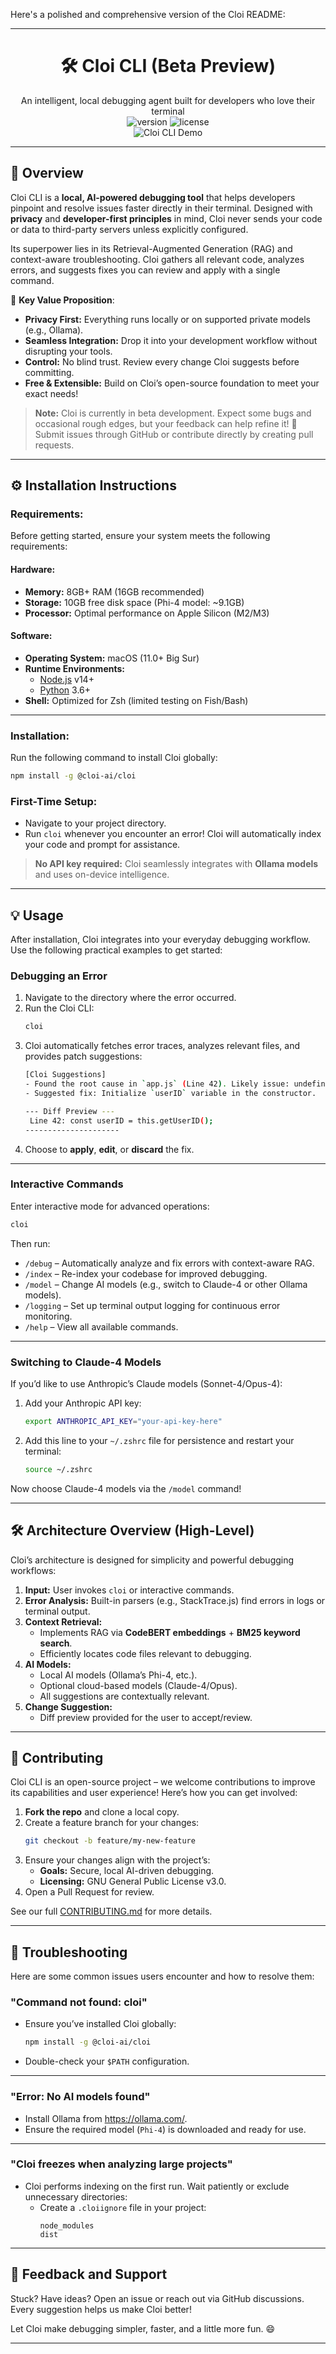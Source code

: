 Here's a polished and comprehensive version of the Cloi README:

---

# <div align="center">🛠️ Cloi CLI (Beta Preview)</div>

<div align="center">An intelligent, local debugging agent built for developers who love their terminal</div>

<div align="center">
  <img src="https://img.shields.io/badge/version-beta-yellow" alt="version" />
  <img src="https://img.shields.io/badge/license-GPL%203.0-green" alt="license" />
</div>

<div align="center"><img src="assets/finaldemo.gif" alt="Cloi CLI Demo" /></div>

---

## 📖 Overview 

Cloi CLI is a **local, AI-powered debugging tool** that helps developers pinpoint and resolve issues faster directly in their terminal. Designed with **privacy** and **developer-first principles** in mind, Cloi never sends your code or data to third-party servers unless explicitly configured. 

Its superpower lies in its Retrieval-Augmented Generation (RAG) and context-aware troubleshooting. Cloi gathers all relevant code, analyzes errors, and suggests fixes you can review and apply with a single command.

🚀 **Key Value Proposition**:
- **Privacy First:** Everything runs locally or on supported private models (e.g., Ollama).
- **Seamless Integration:** Drop it into your development workflow without disrupting your tools.
- **Control:** No blind trust. Review every change Cloi suggests before committing.
- **Free & Extensible:** Build on Cloi’s open-source foundation to meet your exact needs!

> **Note:** Cloi is currently in beta development. Expect some bugs and occasional rough edges, but your feedback can help refine it! 🚧 Submit issues through GitHub or contribute directly by creating pull requests.

---

## ⚙️ Installation Instructions

### Requirements:
Before getting started, ensure your system meets the following requirements:

#### Hardware:
- **Memory:** 8GB+ RAM (16GB recommended)
- **Storage:** 10GB free disk space (Phi-4 model: ~9.1GB)
- **Processor:** Optimal performance on Apple Silicon (M2/M3)

#### Software:
- **Operating System:** macOS (11.0+ Big Sur)
- **Runtime Environments:**
  - [Node.js](https://nodejs.org/) v14+
  - [Python](https://www.python.org/) 3.6+
- **Shell:** Optimized for Zsh (limited testing on Fish/Bash)

---

### Installation:

Run the following command to install Cloi globally:

```bash
npm install -g @cloi-ai/cloi
```

### First-Time Setup:
- Navigate to your project directory.
- Run `cloi` whenever you encounter an error! Cloi will automatically index your code and prompt for assistance.

> **No API key required:** Cloi seamlessly integrates with **Ollama models** and uses on-device intelligence.

---

## 💡 Usage 

After installation, Cloi integrates into your everyday debugging workflow. Use the following practical examples to get started:

### **Debugging an Error**
1. Navigate to the directory where the error occurred.
2. Run the Cloi CLI:
   ```bash
   cloi
   ```
3. Cloi automatically fetches error traces, analyzes relevant files, and provides patch suggestions:
   ```bash
   [Cloi Suggestions]
   - Found the root cause in `app.js` (Line 42). Likely issue: undefined variable `userID`.
   - Suggested fix: Initialize `userID` variable in the constructor.

   --- Diff Preview ---
    Line 42: const userID = this.getUserID();
   ---------------------
   ```
4. Choose to **apply**, **edit**, or **discard** the fix.

---

### **Interactive Commands**
Enter interactive mode for advanced operations:
```bash
cloi
```
Then run:
- `/debug` – Automatically analyze and fix errors with context-aware RAG.
- `/index` – Re-index your codebase for improved debugging.
- `/model` – Change AI models (e.g., switch to Claude-4 or other Ollama models).
- `/logging` – Set up terminal output logging for continuous error monitoring.
- `/help` – View all available commands.

---

### **Switching to Claude-4 Models**
If you’d like to use Anthropic’s Claude models (Sonnet-4/Opus-4):
1. Add your Anthropic API key:
   ```bash
   export ANTHROPIC_API_KEY="your-api-key-here"
   ```
2. Add this line to your `~/.zshrc` file for persistence and restart your terminal:
   ```bash
   source ~/.zshrc
   ```

Now choose Claude-4 models via the `/model` command!

---

## 🛠️ Architecture Overview (High-Level)

Cloi’s architecture is designed for simplicity and powerful debugging workflows:

1. **Input:** User invokes `cloi` or interactive commands.
2. **Error Analysis:** Built-in parsers (e.g., StackTrace.js) find errors in logs or terminal output.
3. **Context Retrieval:**
   - Implements RAG via **CodeBERT embeddings** + **BM25 keyword search**.
   - Efficiently locates code files relevant to debugging.
4. **AI Models:**
   - Local AI models (Ollama’s Phi-4, etc.).
   - Optional cloud-based models (Claude-4/Opus).
   - All suggestions are contextually relevant.
5. **Change Suggestion:**
   - Diff preview provided for the user to accept/review.

---

## 🙌 Contributing

Cloi CLI is an open-source project – we welcome contributions to improve its capabilities and user experience! Here’s how you can get involved:

1. **Fork the repo** and clone a local copy.
2. Create a feature branch for your changes:
   ```bash
   git checkout -b feature/my-new-feature
   ```
3. Ensure your changes align with the project’s:
   - **Goals:** Secure, local AI-driven debugging.
   - **Licensing:** GNU General Public License v3.0.
4. Open a Pull Request for review.

See our full [CONTRIBUTING.md](CONTRIBUTING.md) for more details.

---

## 🔧 Troubleshooting

Here are some common issues users encounter and how to resolve them:

### "Command not found: cloi"
- Ensure you’ve installed Cloi globally:
  ```bash
  npm install -g @cloi-ai/cloi
  ```
- Double-check your `$PATH` configuration.

---

### "Error: No AI models found"
- Install Ollama from https://ollama.com/.
- Ensure the required model (`Phi-4`) is downloaded and ready for use.

---

### "Cloi freezes when analyzing large projects"
- Cloi performs indexing on the first run. Wait patiently or exclude unnecessary directories:
  - Create a `.cloiignore` file in your project:
    ```
    node_modules
    dist
    ```

---

## 📣 Feedback and Support

Stuck? Have ideas? Open an issue or reach out via GitHub discussions. Every suggestion helps us make Cloi better!  

Let Cloi make debugging simpler, faster, and a little more fun. 😄  

---
